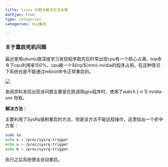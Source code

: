 ```yaml
---
title: linux 问题与解决方法合集
mathjax: true
type: categories
categories: bug集合
 
---
```


### 关于重启死机问题

最近使用ubuntu做深度学习发现程序跑完后时常出现cpu有一个核心占满，top命令下cpu利用率100%。cpu被一个叫irq/${nnn}-nvidia的程序占用。在这种情况下系统也是不能通过reboot命令正常重启的。

![](https://i.imgur.com/A8Q0SoV.jpg)

查阅资料发现出现该问题主要是在跑调用gpu程序时，使用了watch [-n 1] nvidia-smi 导致。

**解决方法：**

主要利用了SysRq强制重启的方法，但是该方法不能远程操作，这里给出一个折中方案：

```bash
sudo su
echo s > /proc/sysrq-trigger
echo u > /proc/sysrq-trigger
echo b > /proc/sysrq-trigger
```

执行之后系统便会自动重启。